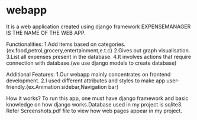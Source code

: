 # webapp
It is a web application created using django framework 
EXPENSEMANAGER IS THE NAME OF THE WEB APP.

Functionalities:
1.Add items based on categories.{ex.food,petrol,grocery,entertainment,e.t.c}
2.Gives out graph visualisation.
3.List all expenses present in the database.
4.It involves actions that require connection with database.(we use django models to create database)

Additional Features:
1.Our webapp mainly concentrates on frontend development.
2.I used different attributes and styles to make app user-friendly.{ex.Animation sidebar,Navigation bar}

How it works?
     To run this app, one must have django framework and basic knowledge on how django works.Database used in my project is sqlite3.
     Refer Screenshots.pdf file to view how web pages appear in my project.

